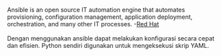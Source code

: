 Ansible is an open source IT automation engine that automates provisioning, configuration management, application deployment, orchestration, and many other IT processes. -<a href="https://www.redhat.com/en/topics/automation/learning-ansible-tutorial">Red Hat</a>
<br>
<br>
Dengan menggunakan ansible dapat melakukan konfigurasi secara cepat dan efisien. Python sendiri digunakan untuk mengeksekusi skrip YAML. 
